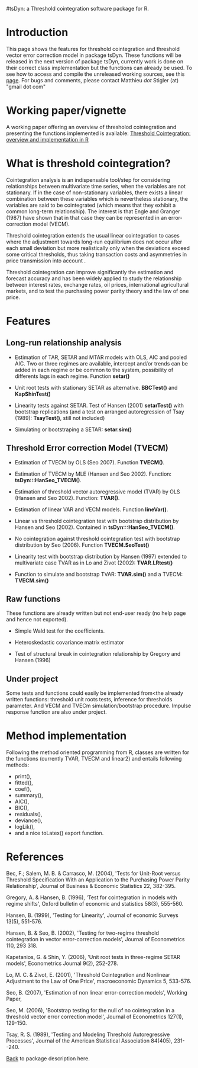 #tsDyn: a Threshold cointegration software package for R.

# Introduction #

This page shows the features for threshold cointegration and threshold vector error correction model in package tsDyn. These functions will be released in the next version of package tsDyn, currently work is done on their correct class implementation but the functions can already be used. To see how to access and compile the unreleased working sources, see this [page](HowToInstall.md). For bugs and comments, please contact Matthieu _dot_ Stigler (at) "gmail dot com"

# Working paper/vignette #
A working paper offering an overview of thresholod cointegration and presenting the functions implemented is available: [Threshold Cointegration: overview and implementation in R](http://groups.google.com/group/tsdyn/web/ThCointOverview.pdf)

# What is threshold cointegration? #
Cointegration analysis is an indispensable tool/step for considering relationships between multivariate time series, when the variables are not stationary. If in the case of non-stationary variables, there exists a linear combination between these variables which is nevertheless stationary, the variables are said to be cointegrated (which means that they exhibit a common long-term relationship). The interest is that Engle and Granger (1987) have shown that in that case they can be represented in an error-correction model (VECM).

Threshold cointegration extends the usual linear cointegration to cases where the adjustment towards long-run equilibrium does not occur after each small deviation but more realistically only when the deviations exceed some critical thresholds, thus taking transaction costs and asymmetries in price transmission into account .

Threshold cointegration can improve significantly the estimation and forecast accuracy and has been widely applied to study the relationship between interest rates, exchange rates, oil prices, international agricultural markets, and to test the purchasing power parity theory and the law of one price.
# Features #

## Long-run relationship analysis ##
  * Estimation of TAR, SETAR and MTAR models with OLS, AIC and pooled AIC. Two or three regimes are available, intercept and/or trends can be added in each regime or be common to the system, possibility of differents lags in each regime. Function **setar()**

  * Unit root tests with stationary SETAR as alternative. **BBCTest()** and **KapShinTest()**

  * Linearity tests against SETAR. Test of Hansen (2001) **setarTest()** with bootstrap replications (and a test on arranged autoregression of Tsay (1989): **TsayTest()**, still not included)

  * Simulating or bootstraping a SETAR: **setar.sim()**

## Threshold Error correction Model (TVECM) ##

  * Estimation of TVECM by OLS (Seo 2007). Function **TVECM()**.

  * Estimation of TVECM by MLE (Hansen and Seo 2002). Function: **tsDyn:::HanSeo\_TVECM()**.

  * Estimation of threshold vector autoregressive model (TVAR) by OLS (Hansen and Seo 2002). Function: **TVAR()**.

  * Estimation of linear VAR and VECM models. Function **lineVar()**.

  * Linear vs threshold cointegration test with bootstrap distribution by Hansen and Seo (2002). Contained in  **tsDyn:::HanSeo\_TVECM()**.

  * No cointegration against threshold cointegration test with bootstrap distribution by Seo (2006). Function **TVECM.SeoTest()**

  * Linearity test with bootstrap distribution by Hansen (1997) extended to multivariate case TVAR as in Lo and Zivot (2002): **TVAR.LRtest()**

  * Function to simulate and bootstrap TVAR: **TVAR.sim()** and a TVECM: **TVECM.sim()**


## Raw functions ##
These functions are already written but not end-user ready (no help page and hence not exported).
  * Simple Wald test for the coefficients.

  * Heteroskedastic covariance matrix estimator

  * Test of structural break in cointegration relationship by Gregory and Hansen (1996)

## Under project ##
Some tests and functions could easily be implemented from<the already written functions: threshold unit roots tests, inference for thresholds parameter. And VECM and TVECm simulation/bootstrap procedure. Impulse response function are also under project.


# Method implementation #
Following the method oriented programming from R, classes are written for the functions (currently TVAR, TVECM and linear2) and entails following methods:
  * print(),
  * fitted(),
  * coef(),
  * summary(),
  * AIC(),
  * BIC(),
  * residuals(),
  * deviance(),
  * logLik(),
  * and a nice toLatex() export function.

# References #
Bec, F.; Salem, M. B. & Carrasco, M. (2004), 'Tests for Unit-Root versus Threshold Specification With an Application to the Purchasing Power Parity Relationship', Journal of Business & Economic Statistics 22, 382-395.

Gregory, A. & Hansen, B. (1996), 'Test for cointegration in models with regime shifts', Oxford bulletin of economic and statistics 58(3), 555-560.

Hansen, B. (1999), 'Testing for Linearity', Journal of economic Surveys 13(5), 551-576.

Hansen, B. & Seo, B. (2002), 'Testing for two-regime threshold cointegration in vector error-correction models', Journal of Econometrics 110, 293 318.

Kapetanios, G. & Shin, Y. (2006), 'Unit root tests in three-regime SETAR models', Econometrics Journal 9(2), 252-278.

Lo, M. C. & Zivot, E. (2001), 'Threshold Cointegration and Nonlinear Adjustment to the Law of One Price', macroeconomic Dynamics 5, 533-576.

Seo, B. (2007), 'Estimation of non linear error-correction models', Working Paper,

Seo, M. (2006), 'Bootstrap testing for the null of no cointegration in a threshold vector error correction model', Journal of Econometrics 127(1), 129-150.

Tsay, R. S. (1989), 'Testing and Modeling Threshold Autoregressive Processes', Journal of the American Statistical Association 84(405), 231--240.





[Back](Intro.md) to package description here.
